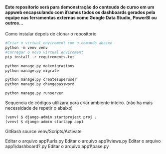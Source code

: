 #### Este repositorio será para demonstração do conteudo de curso em um appweb encapsulando com iframes todos os dashboards gerados pela equipe nas ferramentas externas como Google Data Studio, PowerBI ou outros...

Como instalar depois de clonar o repositorio

~~~python
#Criar o virtual enviroment com o comando abaixo
python -m venv venv
#carregar o novo virtual enviroment
pip install -r requirements.txt

python manage.py makemigrations
python manage.py migrate

python manage.py createsuperuser 
python manage.py changepassword

python manage.py runserver
~~~


Sequencia de códigos utilizara para criar ambiente inteiro. 
(não ha mais necessidade de repetir o abaixo)

~~~python
(venv) $ django-admin startproject proj .
(venv) $ django-admin startapp app1 

~~~
GitBash
source venv/Scripts/Activate

Editar o arquivo app1\urls.py
Editar o arquivo app1\views.py
Editar o arquivo app1\dashboard?.py
Editar o arquivo app1\base.py